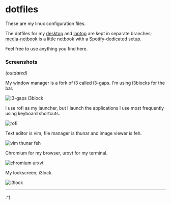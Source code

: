 # dotfiles

These are my linux configuration files.

The dotfiles for my [desktop](https://github.com/KorySchneider/dots/tree/desktop) and [laptop](https://github.com/KorySchneider/dots/tree/laptop) are kept in separate branches; [media-netbook](https://github.com/KorySchneider/dots/tree/media-netbook) is a little netbook with a Spotify-dedicated setup.

Feel free to use anything you find here.


### Screenshots
*(outdated)*

My window manager is a fork of i3 called i3-gaps. I'm using i3blocks for the bar.

![i3-gaps i3block](https://i.imgur.com/aA0MRx9.jpg "i3-gaps i3block")

I use rofi as my launcher, but I launch the applications I use most frequently using keyboard shortcuts.

![rofi](https://i.imgur.com/gHo57la.jpg "rofi")

Text editor is vim, file manager is thunar and image viewer is feh.

![vim thunar feh](https://i.imgur.com/qK4Tmkx.jpg "vim thunar feh")

Chromium for my browser, urxvt for my terminal.

![chromium urxvt](https://i.imgur.com/TpLV2qd.jpg "chromium urxvt")

My lockscreen; i3lock.

![i3lock](https://i.imgur.com/GAQcHAE.jpg "i3lock")

---

:^)
